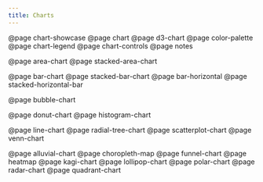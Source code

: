 ```yaml
---
title: Charts
---
```


@page chart-showcase
@page chart
@page d3-chart
@page color-palette
@page chart-legend
@page chart-controls
@page notes

@page area-chart
@page stacked-area-chart

@page bar-chart
@page stacked-bar-chart
@page bar-horizontal
@page stacked-horizontal-bar

@page bubble-chart

@page donut-chart
@page histogram-chart

@page line-chart
@page radial-tree-chart
@page scatterplot-chart
@page venn-chart

@page alluvial-chart
@page choropleth-map
@page funnel-chart
@page heatmap
@page kagi-chart
@page lollipop-chart
@page polar-chart
@page radar-chart
@page quadrant-chart
